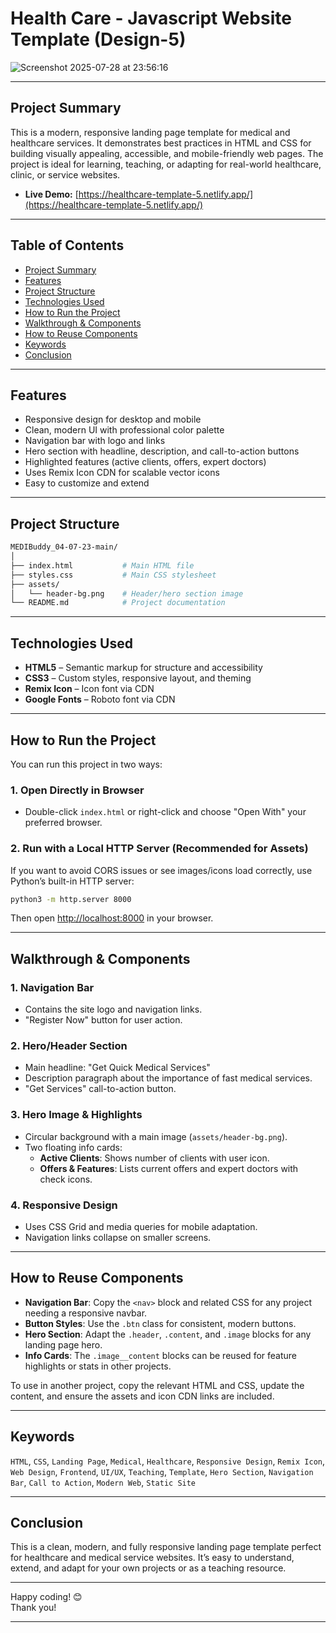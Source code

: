 # Health Care - Javascript Website Template (Design-5)

![Screenshot 2025-07-28 at 23:56:16](https://github.com/user-attachments/assets/addf3efe-481e-4306-be51-004fc2c64557)

---

## Project Summary

This is a modern, responsive landing page template for medical and healthcare services. It demonstrates best practices in HTML and CSS for building visually appealing, accessible, and mobile-friendly web pages. The project is ideal for learning, teaching, or adapting for real-world healthcare, clinic, or service websites.

- **Live Demo:** [https://healthcare-template-5.netlify.app/](https://healthcare-template-5.netlify.app/)

---

## Table of Contents

- [Project Summary](#project-summary)
- [Features](#features)
- [Project Structure](#project-structure)
- [Technologies Used](#technologies-used)
- [How to Run the Project](#how-to-run-the-project)
- [Walkthrough & Components](#walkthrough--components)
- [How to Reuse Components](#how-to-reuse-components)
- [Keywords](#keywords)
- [Conclusion](#conclusion)

---

## Features

- Responsive design for desktop and mobile
- Clean, modern UI with professional color palette
- Navigation bar with logo and links
- Hero section with headline, description, and call-to-action buttons
- Highlighted features (active clients, offers, expert doctors)
- Uses Remix Icon CDN for scalable vector icons
- Easy to customize and extend

---

## Project Structure

```bash
MEDIBuddy_04-07-23-main/
│
├── index.html           # Main HTML file
├── styles.css           # Main CSS stylesheet
├── assets/
│   └── header-bg.png    # Header/hero section image
└── README.md            # Project documentation
```

---

## Technologies Used

- **HTML5** – Semantic markup for structure and accessibility
- **CSS3** – Custom styles, responsive layout, and theming
- **Remix Icon** – Icon font via CDN
- **Google Fonts** – Roboto font via CDN

---

## How to Run the Project

You can run this project in two ways:

### 1. Open Directly in Browser

- Double-click `index.html` or right-click and choose "Open With" your preferred browser.

### 2. Run with a Local HTTP Server (Recommended for Assets)

If you want to avoid CORS issues or see images/icons load correctly, use Python’s built-in HTTP server:

```sh
python3 -m http.server 8000
```

Then open [http://localhost:8000](http://localhost:8000) in your browser.

---

## Walkthrough & Components

### 1. Navigation Bar

- Contains the site logo and navigation links.
- "Register Now" button for user action.

### 2. Hero/Header Section

- Main headline: "Get Quick Medical Services"
- Description paragraph about the importance of fast medical services.
- "Get Services" call-to-action button.

### 3. Hero Image & Highlights

- Circular background with a main image (`assets/header-bg.png`).
- Two floating info cards:
  - **Active Clients**: Shows number of clients with user icon.
  - **Offers & Features**: Lists current offers and expert doctors with check icons.

### 4. Responsive Design

- Uses CSS Grid and media queries for mobile adaptation.
- Navigation links collapse on smaller screens.

---

## How to Reuse Components

- **Navigation Bar**: Copy the `<nav>` block and related CSS for any project needing a responsive navbar.
- **Button Styles**: Use the `.btn` class for consistent, modern buttons.
- **Hero Section**: Adapt the `.header`, `.content`, and `.image` blocks for any landing page hero.
- **Info Cards**: The `.image__content` blocks can be reused for feature highlights or stats in other projects.

To use in another project, copy the relevant HTML and CSS, update the content, and ensure the assets and icon CDN links are included.

---

## Keywords

`HTML`, `CSS`, `Landing Page`, `Medical`, `Healthcare`, `Responsive Design`, `Remix Icon`, `Web Design`, `Frontend`, `UI/UX`, `Teaching`, `Template`, `Hero Section`, `Navigation Bar`, `Call to Action`, `Modern Web`, `Static Site`

---

## Conclusion

This is a clean, modern, and fully responsive landing page template perfect for healthcare and medical service websites. It’s easy to understand, extend, and adapt for your own projects or as a teaching resource.

---

Happy coding! 😊  
Thank you!

---
